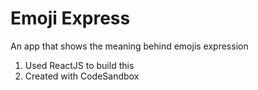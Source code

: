 # Emoji Express

An app that shows the meaning behind emojis expression
1) Used ReactJS to build this
2) Created with CodeSandbox
